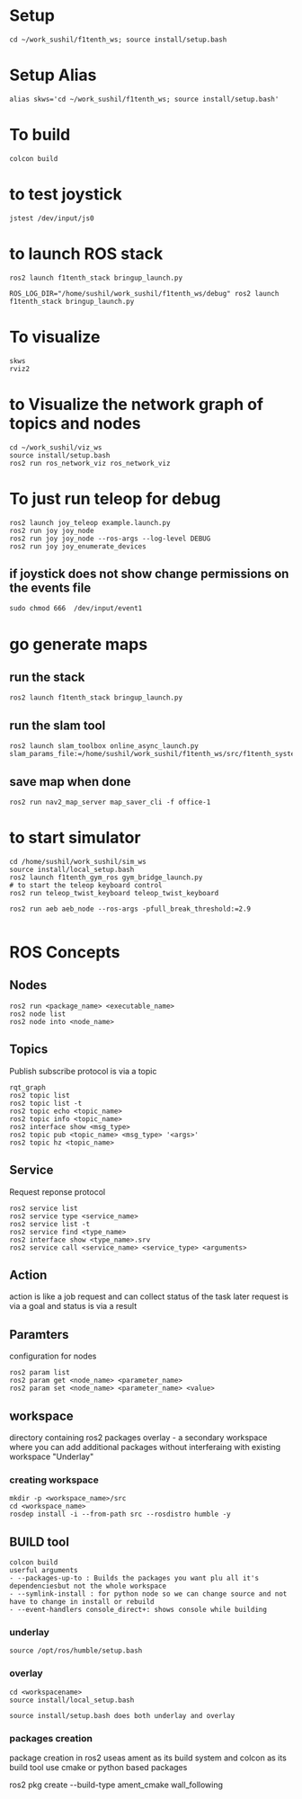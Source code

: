 # Setup 
```
cd ~/work_sushil/f1tenth_ws; source install/setup.bash
```

# Setup Alias
```
alias skws='cd ~/work_sushil/f1tenth_ws; source install/setup.bash'
```

# To build 
```
colcon build
```

# to test joystick
```
jstest /dev/input/js0
```

# to launch ROS stack
```
ros2 launch f1tenth_stack bringup_launch.py

ROS_LOG_DIR="/home/sushil/work_sushil/f1tenth_ws/debug" ros2 launch f1tenth_stack bringup_launch.py
```


# To visualize
```
skws
rviz2
```

# to Visualize the network graph of topics and nodes
```
cd ~/work_sushil/viz_ws
source install/setup.bash
ros2 run ros_network_viz ros_network_viz 
```

# To just run teleop for debug
```
ros2 launch joy_teleop example.launch.py
ros2 run joy joy_node
ros2 run joy joy_node --ros-args --log-level DEBUG
ros2 run joy joy_enumerate_devices
```

## if joystick does not show change permissions on the events file
```
sudo chmod 666  /dev/input/event1
```

# go generate maps
## run the stack
```
ros2 launch f1tenth_stack bringup_launch.py
```

## run the slam tool
```
ros2 launch slam_toolbox online_async_launch.py slam_params_file:=/home/sushil/work_sushil/f1tenth_ws/src/f1tenth_system/f1tenth_stack/config/f1tenth_online_async.yaml
```

## save map when done 
```
ros2 run nav2_map_server map_saver_cli -f office-1
```


# to start simulator
<!-- cd /home/sushil/work_sushil/f1tenth_simulator
source install/setup.bash
colcon build
export AMENT_PREFIX_PATH=$AMENT_PREFIX_PATH:/home/sushil/work_sushil/f1tenth_simulator/install/f1tenth_simulator
export LD_LIBRARY_PATH=$LD_LIBRARY_PATH:/home/sushil/work_sushil/f1tenth_simulator/install/f1tenth_simulator/lib
ros2 launch f1tenth_simulator simulator.launch -->
```
cd /home/sushil/work_sushil/sim_ws
source install/local_setup.bash
ros2 launch f1tenth_gym_ros gym_bridge_launch.py
# to start the teleop keyboard control
ros2 run teleop_twist_keyboard teleop_twist_keyboard

ros2 run aeb aeb_node --ros-args -pfull_break_threshold:=2.9


```

# ROS Concepts
## Nodes 
```
ros2 run <package_name> <executable_name>
ros2 node list
ros2 node into <node_name>
```

## Topics
Publish subscribe protocol is via a topic
```
rqt_graph
ros2 topic list
ros2 topic list -t
ros2 topic echo <topic_name>
ros2 topic info <topic_name>
ros2 interface show <msg_type>
ros2 topic pub <topic_name> <msg_type> '<args>'
ros2 topic hz <topic_name>
```
## Service
Request reponse protocol
```
ros2 service list
ros2 service type <service_name>
ros2 service list -t
ros2 service find <type_name>
ros2 interface show <type_name>.srv
ros2 service call <service_name> <service_type> <arguments>
```

## Action
action is like a job request and can collect status of the task later 
request is via a goal and status is via a result

## Paramters
configuration for nodes
```
ros2 param list
ros2 param get <node_name> <parameter_name>
ros2 param set <node_name> <parameter_name> <value>
```

## workspace
directory containing ros2 packages
overlay - a secondary workspace where you can add additional packages without interferaing with existing workspace "Underlay"
### creating workspace
```
mkdir -p <workspace_name>/src
cd <workspace_name>
rosdep install -i --from-path src --rosdistro humble -y
```

## BUILD tool
```
colcon build
userful arguments 
- --packages-up-to : Builds the packages you want plu all it's dependenciesbut not the whole workspace
- --symlink-install : for python node so we can change source and not have to change in install or rebuild 
- --event-handlers console_direct+: shows console while building
```

### underlay 
```
source /opt/ros/humble/setup.bash
```
### overlay 
```
cd <workspacename>
source install/local_setup.bash 

source install/setup.bash does both underlay and overlay
```

### packages creation 
package creation in ros2 useas ament as its build system and colcon as its build tool
use cmake or python based packages

ros2 pkg create --build-type ament_cmake wall_following
